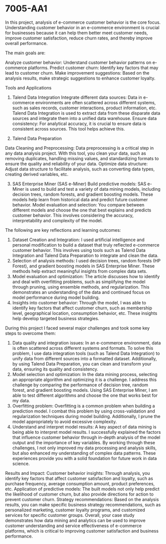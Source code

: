 # 7005-AA1
In this project, analysis of e-commerce customer behavior is the core focus. Understanding customer behavior in an e-commerce environment is crucial for businesses because it can help them better meet customer needs, improve customer satisfaction, reduce churn rates, and thereby improve overall performance.

The main goals are:

Analyze customer behavior: Understand customer behavior patterns on e-commerce platforms.
Predict customer churn: Identify key factors that may lead to customer churn.
Make improvement suggestions: Based on the analysis results, make strategic suggestions to enhance customer loyalty.

Tools and Applications
1. Talend Data Integration
Integrate different data sources: Data in e-commerce environments are often scattered across different systems, such as sales records, customer interactions, product information, etc. Talend Data Integration is used to extract data from these disparate data sources and integrate them into a unified data warehouse.
Ensure data consistency: For analytical accuracy, it is crucial to ensure data is consistent across sources. This tool helps achieve this.


2. Talend Data Preparation

Data Cleaning and Preprocessing: Data preprocessing is a critical step in any data analysis project. With this tool, you clean your data, such as removing duplicates, handling missing values, and standardizing formats to ensure the quality and reliability of your data.
Optimize data structure: Adjust data structure to facilitate analysis, such as converting data types, creating derived variables, etc.

3. SAS Enterprise Miner (SAS e-Miner)
Build predictive models: SAS e-Miner is used to build and test a variety of data mining models, including decision trees, random forests, and gradient boosting models. These models help learn from historical data and predict future customer behavior.
Model evaluation and selection: You compare between different models and choose the one that best explains and predicts customer behavior. This involves considering the accuracy, interpretability and complexity of the model.

The following are key reflections and learning outcomes:
1. Dataset Creation and Integration: I used artificial intelligence and personal modification to build a dataset that truly reflected e-commerce customer behavior. This involves using tools such as Talend Data Integration and Talend Data Preparation to integrate and clean the data.
2. Selection of analysis methods: I used decision trees, random forests (HP Forest), and gradient boosting models in SAS Enterprise Miner. These methods help extract meaningful insights from complex data sets.
3. Model evaluation and optimization: The article discusses how to identify and deal with overfitting problems, such as simplifying the model through pruning, using ensemble methods, and regularization. This demonstrates an understanding of the data and continued focus on model performance during model building.
4. Insights into customer behavior: Through the model, I was able to identify key factors that affect customer churn, such as membership level, geographical location, consumption behavior, etc. These insights help develop targeted business strategies.

During this project I faced several major challenges and took some key steps to overcome them:
1. Data quality and integration issues: In an e-commerce environment, data is often scattered across different systems and formats. To solve this problem, I use data integration tools (such as Talend Data Integration) to unify data from different sources into a formatted dataset. Additionally, by using Talend Data Preparation, you can clean and transform your data, ensuring its quality and consistency.
2. Model selection and optimization: In the data mining process, selecting an appropriate algorithm and optimizing it is a challenge. I address this challenge by comparing the performance of decision tree, random forest, and gradient boosting models. Using SAS Enterprise Miner, I am able to test different algorithms and choose the one that works best for my data.
3. Overfitting problem: Overfitting is a common problem when building a prediction model. I combat this problem by using cross-validation and regularization techniques during model building. Additionally, I prune the model appropriately to avoid excessive complexity.
4. Understand and interpret model results: A key aspect of data mining is being able to interpret model results. I successfully explained the factors that influence customer behavior through in-depth analysis of the model output and the importance of key variables.
By working through these challenges, I not only improved my data processing and analysis skills, but also enhanced my understanding of complex data patterns. These experiences provide you with a solid foundation for future work in data science.

Results and Impact:
Customer behavior insights: Through analysis, you identify key factors that affect customer satisfaction and loyalty, such as purchase frequency, average consumption amount, product preferences, etc.
Application of predictive models: The built models not only help predict the likelihood of customer churn, but also provide directions for action to prevent customer churn.
Strategy recommendations: Based on the analysis results, you can make specific business strategy recommendations, such as personalized marketing, customer loyalty programs, and customized services for specific customer groups.
Overall, your case study demonstrates how data mining and analytics can be used to improve customer understanding and service effectiveness of e-commerce platforms, which is critical to improving customer satisfaction and business performance.
